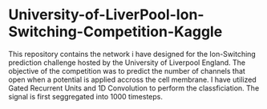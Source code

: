 # University-of-LiverPool-Ion-Switching-Competition-Kaggle
This repository contains the network i have designed for the Ion-Switching prediction challenge hosted by the University of Liverpool England. The objective of the competition was to predict the number of channels that open when a potential is applied accross the cell membrane. 
I have utilized Gated Recurrent Units and 1D Convolution to perform the classficiation.
The signal is first seggregated into 1000 timesteps. 


